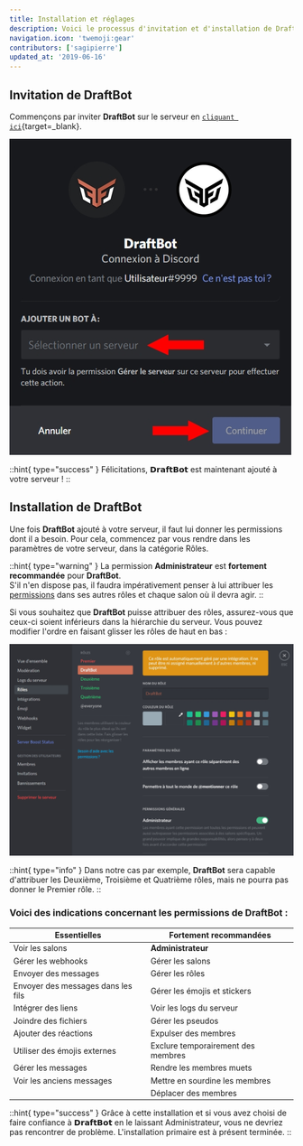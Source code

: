 ```yaml
---
title: Installation et réglages
description: Voici le processus d'invitation et d'installation de DraftBot.
navigation.icon: 'twemoji:gear'
contributors: ['sagipierre']
updated_at: '2019-06-16'
---
```


## Invitation de DraftBot

Commençons par inviter **DraftBot** sur le serveur en [`cliquant ici`](https://www.draftbot.fr/invite){target=_blank}.

![Connectez-vous si nécessaire puis choisissez votre serveur. Enfin, cliquez sur « Autoriser ».](/.assets/installation/add.jpg)

::hint{ type="success" }
Félicitations, 𝗗𝗿𝗮𝗳𝘁𝗕𝗼𝘁 est maintenant ajouté à votre serveur !
::

## Installation de DraftBot

Une fois **DraftBot** ajouté à votre serveur, il faut lui donner les permissions dont il a besoin. Pour cela, commencez par vous rendre dans les paramètres de votre serveur, dans la catégorie Rôles.

::hint{ type="warning" }
La permission **Administrateur**  est **fortement recommandée** pour **DraftBot**.\
S'il n'en dispose pas, il faudra impérativement penser à lui attribuer les [permissions](#voici-des-indications-concernant-les-permissions-de-draftbot) dans ses autres rôles et chaque salon où il devra agir.
::

Si vous souhaitez que **DraftBot** puisse attribuer des rôles, assurez-vous que ceux-ci soient inférieurs dans la hiérarchie du serveur. Vous pouvez modifier l'ordre en faisant glisser les rôles de haut en bas :

![DraftBot est positionné en dessous du rôle Premier dans la hiérarchie des rôles.](/.assets/installation/hierarchy.jpg)

::hint{ type="info" }
Dans notre cas par exemple, **DraftBot** sera capable d'attribuer les Deuxième, Troisième et Quatrième rôles, mais ne pourra pas donner le Premier rôle.
::

### Voici des indications concernant les permissions de DraftBot :

|            Essentielles            |       Fortement recommandées       |
| ---------------------------------- | ---------------------------------- |
|           Voir les salons          |         **Administrateur**         |
|         Gérer les webhooks         |          Gérer les salons          |
|        Envoyer des messages        |           Gérer les rôles          |
| Envoyer des messages dans les fils |    Gérer les émojis et stickers    |
|         Intégrer des liens         |      Voir les logs du serveur      |
|        Joindre des fichiers        |          Gérer les pseudos         |
|        Ajouter des réactions       |        Expulser des membres        |
|    Utiliser des émojis externes    | Exclure temporairement des membres |
|         Gérer les messages         |      Rendre les membres muets      |
|      Voir les anciens messages     |   Mettre en sourdine les membres   |
|                                    |        Déplacer des membres        |

::hint{ type="success" }
Grâce à cette installation et si vous avez choisi de faire confiance à 𝗗𝗿𝗮𝗳𝘁𝗕𝗼𝘁 en le laissant Administrateur, vous ne devriez pas rencontrer de problème. L'installation primaire est à présent terminée.
::

